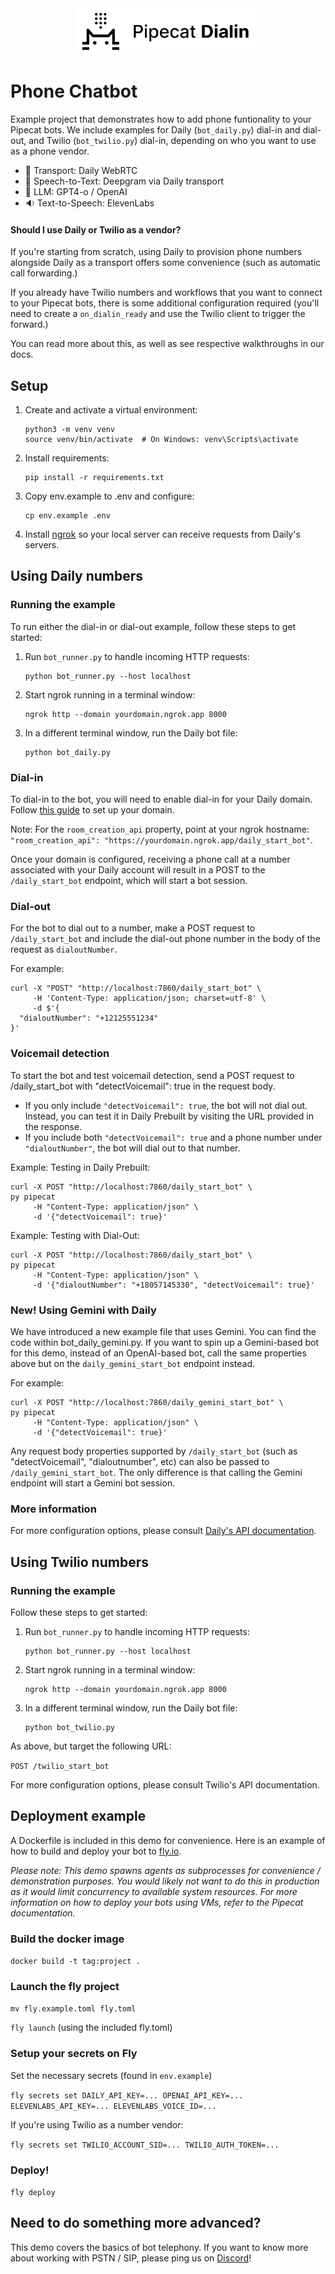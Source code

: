 <!-- @format -->

<div align="center">
 <img alt="pipecat" width="300px" height="auto" src="image.png">
</div>

# Phone Chatbot

Example project that demonstrates how to add phone funtionality to your Pipecat bots. We include examples for Daily (`bot_daily.py`) dial-in and dial-out, and Twilio (`bot_twilio.py`) dial-in, depending on who you want to use as a phone vendor.

- 🔁 Transport: Daily WebRTC
- 💬 Speech-to-Text: Deepgram via Daily transport
- 🤖 LLM: GPT4-o / OpenAI
- 🔉 Text-to-Speech: ElevenLabs

#### Should I use Daily or Twilio as a vendor?

If you're starting from scratch, using Daily to provision phone numbers alongside Daily as a transport offers some convenience (such as automatic call forwarding.)

If you already have Twilio numbers and workflows that you want to connect to your Pipecat bots, there is some additional configuration required (you'll need to create a `on_dialin_ready` and use the Twilio client to trigger the forward.)

You can read more about this, as well as see respective walkthroughs in our docs.

## Setup

1. Create and activate a virtual environment:
   ```shell
   python3 -m venv venv
   source venv/bin/activate  # On Windows: venv\Scripts\activate
   ```
2. Install requirements:
   ```shell
   pip install -r requirements.txt
   ```
3. Copy env.example to .env and configure:
   ```shell
   cp env.example .env
   ```
4. Install [ngrok](https://ngrok.com/) so your local server can receive requests from Daily's servers.

## Using Daily numbers

### Running the example

To run either the dial-in or dial-out example, follow these steps to get started:

1. Run `bot_runner.py` to handle incoming HTTP requests:

   ```shell
   python bot_runner.py --host localhost
   ```

2. Start ngrok running in a terminal window:

   ```shell
   ngrok http --domain yourdomain.ngrok.app 8000
   ```

3. In a different terminal window, run the Daily bot file:
   ```shell
   python bot_daily.py
   ```

### Dial-in

To dial-in to the bot, you will need to enable dial-in for your Daily domain. Follow [this guide](https://docs.daily.co/guides/products/dial-in-dial-out/dialin-pinless#provisioning-sip-interconnect-and-pinless-dialin-workflow) to set up your domain.

Note: For the `room_creation_api` property, point at your ngrok hostname: `"room_creation_api": "https://yourdomain.ngrok.app/daily_start_bot"`.

Once your domain is configured, receiving a phone call at a number associated with your Daily account will result in a POST to the `/daily_start_bot` endpoint, which will start a bot session.

### Dial-out

For the bot to dial out to a number, make a POST request to `/daily_start_bot` and include the dial-out phone number in the body of the request as `dialoutNumber`.

For example:

```shell
curl -X "POST" "http://localhost:7860/daily_start_bot" \
     -H 'Content-Type: application/json; charset=utf-8' \
     -d $'{
  "dialoutNumber": "+12125551234"
}'
```

### Voicemail detection

To start the bot and test voicemail detection, send a POST request to /daily_start_bot with "detectVoicemail": true in the request body.

- If you only include `"detectVoicemail": true`, the bot will not dial out. Instead, you can test it in Daily Prebuilt by visiting the URL provided in the response.
- If you include both `"detectVoicemail": true` and a phone number under `"dialoutNumber"`, the bot will dial out to that number.

Example: Testing in Daily Prebuilt:

```shell
curl -X POST "http://localhost:7860/daily_start_bot" \                                                                                                        py pipecat
     -H "Content-Type: application/json" \
     -d '{"detectVoicemail": true}'
```

Example: Testing with Dial-Out:

```shell
curl -X POST "http://localhost:7860/daily_start_bot" \                                                                                                        py pipecat
     -H "Content-Type: application/json" \
     -d '{"dialoutNumber": "+18057145330", "detectVoicemail": true}'
```

### New! Using Gemini with Daily

We have introduced a new example file that uses Gemini. You can find the code within bot_daily_gemini.py.
If you want to spin up a Gemini-based bot for this demo, instead of an OpenAI-based bot, call the same properties above but on the `daily_gemini_start_bot` endpoint instead.

For example:

```shell
curl -X POST "http://localhost:7860/daily_gemini_start_bot" \                                                                                                        py pipecat
     -H "Content-Type: application/json" \
     -d '{"detectVoicemail": true}'
```

Any request body properties supported by `/daily_start_bot` (such as "detectVoicemail", "dialoutnumber", etc) can also be passed to `/daily_gemini_start_bot`. The only difference is that calling the Gemini endpoint will start a Gemini bot session.

### More information

For more configuration options, please consult [Daily's API documentation](https://docs.daily.co).

## Using Twilio numbers

### Running the example

Follow these steps to get started:

1. Run `bot_runner.py` to handle incoming HTTP requests:

   ```shell
   python bot_runner.py --host localhost
   ```

2. Start ngrok running in a terminal window:

   ```shell
   ngrok http --domain yourdomain.ngrok.app 8000
   ```

3. In a different terminal window, run the Daily bot file:
   ```shell
   python bot_twilio.py
   ```

As above, but target the following URL:

`POST /twilio_start_bot`

For more configuration options, please consult Twilio's API documentation.

## Deployment example

A Dockerfile is included in this demo for convenience. Here is an example of how to build and deploy your bot to [fly.io](https://fly.io).

_Please note: This demo spawns agents as subprocesses for convenience / demonstration purposes. You would likely not want to do this in production as it would limit concurrency to available system resources. For more information on how to deploy your bots using VMs, refer to the Pipecat documentation._

### Build the docker image

`docker build -t tag:project .`

### Launch the fly project

`mv fly.example.toml fly.toml`

`fly launch` (using the included fly.toml)

### Setup your secrets on Fly

Set the necessary secrets (found in `env.example`)

`fly secrets set DAILY_API_KEY=... OPENAI_API_KEY=... ELEVENLABS_API_KEY=... ELEVENLABS_VOICE_ID=...`

If you're using Twilio as a number vendor:

`fly secrets set TWILIO_ACCOUNT_SID=... TWILIO_AUTH_TOKEN=...`

### Deploy!

`fly deploy`

## Need to do something more advanced?

This demo covers the basics of bot telephony. If you want to know more about working with PSTN / SIP, please ping us on [Discord](https://discord.gg/pipecat)!
